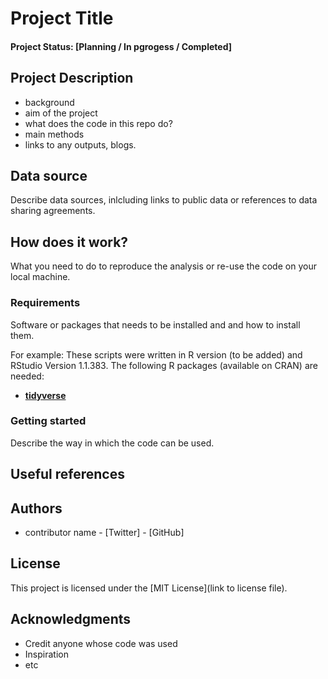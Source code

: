 # Project Title

#### Project Status: [Planning / In pgrogess / Completed]

## Project Description

- background
- aim of the project
- what does the code in this repo do?
- main methods
- links to any outputs, blogs. 

## Data source

Describe data sources, inlcluding links to public data or references to data sharing agreements. 

## How does it work?

What you need to do to reproduce the analysis or re-use the code on your local machine.

### Requirements

Software or packages that needs to be installed and and how to install them.

For example:
These scripts were written in R version (to be added) and RStudio Version 1.1.383. 
The following R packages (available on CRAN) are needed: 
* [**tidyverse**](https://www.tidyverse.org/)

### Getting started

Describe the way in which the code can be used. 

## Useful references


## Authors

* contributor name - [Twitter] - [GitHub]

## License

This project is licensed under the [MIT License](link to license file).

## Acknowledgments

* Credit anyone whose code was used
* Inspiration
* etc
